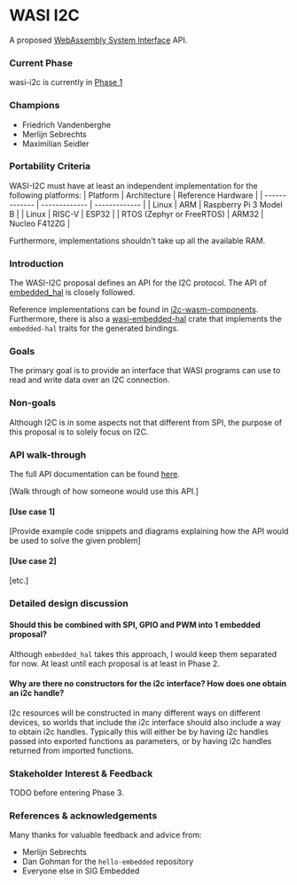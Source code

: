 # WASI I2C

A proposed [WebAssembly System Interface](https://github.com/WebAssembly/WASI) API.

### Current Phase

wasi-i2c is currently in [Phase 1](https://github.com/WebAssembly/WASI/blob/main/Proposals.md#phase-1---feature-proposal-cg)

### Champions

- Friedrich Vandenberghe
- Merlijn Sebrechts
- Maximilian Seidler

### Portability Criteria

WASI-I2C must have at least an independent implementation for the following platforms: 
| Platform | Architecture | Reference Hardware |
| ------------- | ------------- | ------------- |
| Linux  | ARM  | Raspberry Pi 3 Model B |
| Linux  | RISC-V  | ESP32 |
| RTOS (Zephyr or FreeRTOS) | ARM32 | Nucleo F412ZG |

Furthermore, implementations shouldn't take up all the available RAM.

### Introduction

The WASI-I2C proposal defines an API for the I2C protocol. The API of [embedded_hal](https://github.com/rust-embedded/embedded-hal) is closely followed.

Reference implementations can be found in [i2c-wasm-components](https://github.com/Zelzahn/i2c-wasm-components). Furthermore, there is also a [wasi-embedded-hal](https://crates.io/crates/wasi-embedded-hal) crate that implements the `embedded-hal` traits for the generated bindings.

### Goals

The primary goal is to provide an interface that WASI programs can use to read and write data over an I2C connection.

### Non-goals

Although I2C is in some aspects not that different from SPI, the purpose of this proposal is to solely focus on I2C.

### API walk-through

The full API documentation can be found [here](wasi-proposal-template.md).

[Walk through of how someone would use this API.]

#### [Use case 1]

[Provide example code snippets and diagrams explaining how the API would be used to solve the given problem]

#### [Use case 2]

[etc.]

### Detailed design discussion

#### Should this be combined with SPI, GPIO and PWM into 1 embedded proposal?

Although `embedded_hal` takes this approach, I would keep them separated for now. At least until each proposal is at least in Phase 2.

#### Why are there no constructors for the i2c interface? How does one obtain an i2c handle?

I2c resources will be constructed in many different ways on different devices, so worlds that include the i2c interface should also include a way to obtain i2c handles. Typically this will either be by having i2c handles passed into exported functions as parameters, or by having i2c handles returned from imported functions.

### Stakeholder Interest & Feedback

TODO before entering Phase 3.

### References & acknowledgements

Many thanks for valuable feedback and advice from:

- Merlijn Sebrechts
- Dan Gohman for the `hello-embedded` repository
- Everyone else in SIG Embedded
